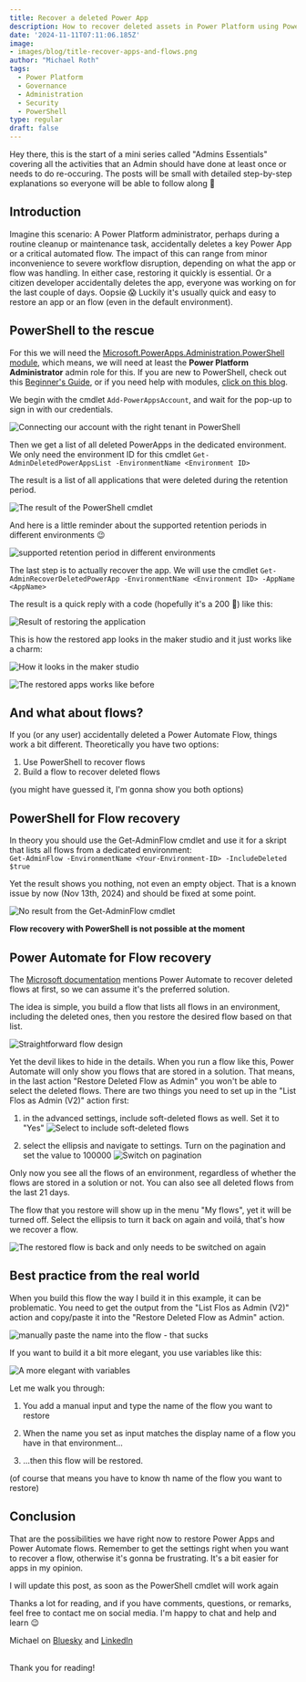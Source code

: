 ```yaml
---
title: Recover a deleted Power App
description: How to recover deleted assets in Power Platform using Power Automate and PowerShell. Regardless where they have been stored, you can recover them :)
date: '2024-11-11T07:11:06.185Z'
image: 
- images/blog/title-recover-apps-and-flows.png
author: "Michael Roth"
tags:
  - Power Platform
  - Governance
  - Administration
  - Security
  - PowerShell
type: regular
draft: false
---
```


Hey there, this is the start of a mini series called "Admins Essentials" covering all the activities that an Admin should have done at least once or needs to do re-occuring. The posts will be small with detailed step-by-step explanations so everyone will be able to follow along 🙂

## Introduction

Imagine this scenario: A Power Platform administrator, perhaps during a routine cleanup or maintenance task, accidentally deletes a key Power App or a critical automated flow. The impact of this can range from minor inconvenience to severe workflow disruption, depending on what the app or flow was handling. In either case, restoring it quickly is essential. Or a citizen developer accidentally deletes the app, everyone was working on for the last couple of days. Oopsie 😱
Luckily it's usually quick and easy to restore an app or an flow (even in the default environment).

## PowerShell to the rescue

For this we will need the [Microsoft.PowerApps.Administration.PowerShell module](https://www.powershellgallery.com/packages/Microsoft.PowerApps.Administration.PowerShell/2.0.112), which means, we will need at least the **Power Platform Administrator** admin role for this.
If you are new to PowerShell, check out this [Beginner's Guide](https://www.michaelroth42.com/post/2024-04-10-getting-started-with-powershell/), or if you need help with modules, [click on this blog](https://www.michaelroth42.com/post/2024-04-16-ise-modules-and-roles-copy/).

We begin with the cmdlet ``Add-PowerAppsAccount``, and wait for the pop-up to sign in with our credentials.

![Connecting our account with the right tenant in PowerShell](/images/RestoreApps_1.png)

Then we get a list of all deleted PowerApps in the dedicated environment. We only need the environment ID for this cmdlet ``Get-AdminDeletedPowerAppsList -EnvironmentName <Environment ID>``

The result is a list of all applications that were deleted during the retention period. 

![The result of the PowerShell cmdlet](/images/RestoreApps_2.png)

And here is a little reminder about the supported retention periods in different environments 😉

![supported retention period in different environments](/images/RestoreApps_3.png)

The last step is to actually recover the app. We will use the cmdlet ``Get-AdminRecoverDeletedPowerApp -EnvironmentName <Environment ID> -AppName <AppName>``

The result is a quick reply with a code (hopefully it's a 200 🤞) like this:

![Result of restoring the application](/images/RestoreApps_4.png)

This is how the restored app looks in the maker studio and it just works like a charm:

![How it looks in the maker studio](/images/RestoreApps_5.png)

![The restored apps works like before](/images/RestoreApps_6.png)

## And what about flows?

If you (or any user) accidentally deleted a Power Automate Flow, things work a bit different. Theoretically you have two options:

1. Use PowerShell to recover flows 
2. Build a flow to recover deleted flows

(you might have guessed it, I'm gonna show you both options)

## PowerShell for Flow recovery

In theory you should use the Get-AdminFlow cmdlet and use it for a skript that lists all flows from a dedicated environment:<br>
``Get-AdminFlow -EnvironmentName <Your-Environment-ID> -IncludeDeleted $true``

Yet the result shows you nothing, not even an empty object. That is a known issue by now (Nov 13th, 2024) and should be fixed at some point.

![No result from the Get-AdminFlow cmdlet](/images/RestoreApps_7.png)

**Flow recovery with PowerShell is not possible at the moment**

## Power Automate for Flow recovery

The [Microsoft documentation](https://learn.microsoft.com/en-us/power-automate/how-tos-restore-deleted-flow) mentions Power Automate to recover deleted flows at first, so we can assume it's the preferred solution.

The idea is simple, you build a flow that lists all flows in an environment, including the deleted ones, then you restore the desired flow based on that list. 

![Straightforward flow design](/images/RestoreApps_8.png)

Yet the devil likes to hide in the details. When you run a flow like this, Power Automate will only show you flows that are stored in a solution. That means, in the last action "Restore Deleted Flow as Admin" you won't be able to select the deleted flows.
There are two things you need to set up in the "List Flos as Admin (V2)" action first:

1. in the advanced settings, include soft-deleted flows as well. Set it to "Yes"
![Select to include soft-deleted flows](/images/RestoreApps_9.png)

2. select the ellipsis and navigate to settings. Turn on the pagination and set the value to 100000
![Switch on pagination](/images/RestoreApps_10.png)

Only now you see all the flows of an environment, regardless of whether the flows are stored in a solution or not. You can also see all deleted flows from the last 21 days.

The flow that you restore will show up in the menu "My flows", yet it will be turned off. Select the ellipsis to turn it back on again and voilá, that's how we recover a flow.

![The restored flow is back and only needs to be switched on again](/images/RestoreApps_11.png)

## Best practice from the real world

When you build this flow the way I build it in this example, it can be problematic. You need to get the output from the "List Flos as Admin (V2)" action and copy/paste it into the "Restore Deleted Flow as Admin" action. 

![manually paste the name into the flow - that sucks](/images/RestoreApps_12.png)

If you want to build it a bit more elegant, you use variables like this:

![A more elegant with variables](/images/RestoreApps_13.png)

Let me walk you through:

1. You add a manual input and type the name of the flow you want to restore 

2. When the name you set as input matches the display name of a flow you have in that environment...

3. ...then this flow will be restored. 

(of course that means you have to know th name of the flow you want to restore)

## Conclusion

That are the possibilities we have right now to restore Power Apps and Power Automate flows. Remember to get the settings right when you want to recover a flow, otherwise it's gonna be frustrating. It's a bit easier for apps in my opinion.

I will update this post, as soon as the PowerShell cmdlet will work again 

Thanks a lot for reading, and if you have comments, questions, or remarks, feel free to contact me on social media. I'm happy to chat and help and learn 😉

Michael on [Bluesky](https://bsky.app/profile/michael42.bsky.social) and [LinkedIn](https://www.linkedin.com/in/michaelroth42/)

<br> Thank you for reading!




